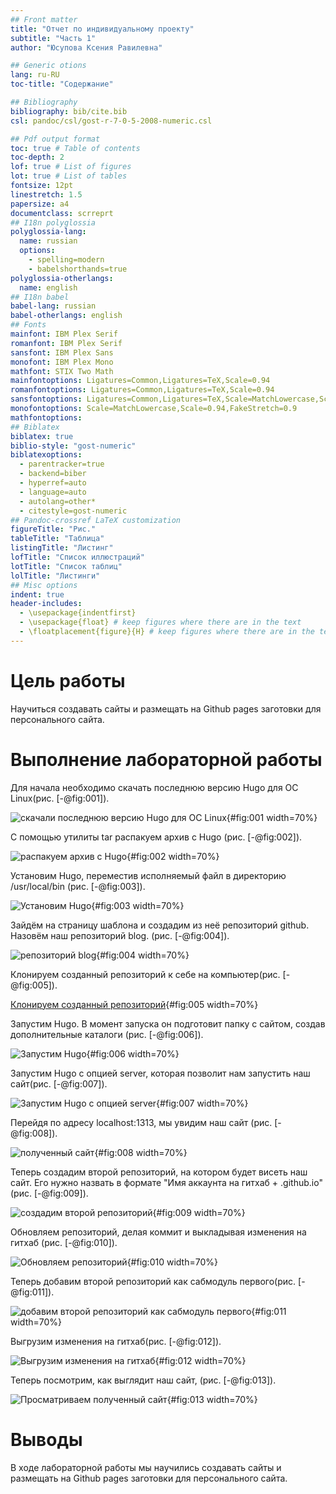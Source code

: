 ```yaml
---
## Front matter
title: "Отчет по индивидуальному проекту"
subtitle: "Часть 1"
author: "Юсупова Ксения Равилевна"

## Generic otions
lang: ru-RU
toc-title: "Содержание"

## Bibliography
bibliography: bib/cite.bib
csl: pandoc/csl/gost-r-7-0-5-2008-numeric.csl

## Pdf output format
toc: true # Table of contents
toc-depth: 2
lof: true # List of figures
lot: true # List of tables
fontsize: 12pt
linestretch: 1.5
papersize: a4
documentclass: scrreprt
## I18n polyglossia
polyglossia-lang:
  name: russian
  options:
	- spelling=modern
	- babelshorthands=true
polyglossia-otherlangs:
  name: english
## I18n babel
babel-lang: russian
babel-otherlangs: english
## Fonts
mainfont: IBM Plex Serif
romanfont: IBM Plex Serif
sansfont: IBM Plex Sans
monofont: IBM Plex Mono
mathfont: STIX Two Math
mainfontoptions: Ligatures=Common,Ligatures=TeX,Scale=0.94
romanfontoptions: Ligatures=Common,Ligatures=TeX,Scale=0.94
sansfontoptions: Ligatures=Common,Ligatures=TeX,Scale=MatchLowercase,Scale=0.94
monofontoptions: Scale=MatchLowercase,Scale=0.94,FakeStretch=0.9
mathfontoptions:
## Biblatex
biblatex: true
biblio-style: "gost-numeric"
biblatexoptions:
  - parentracker=true
  - backend=biber
  - hyperref=auto
  - language=auto
  - autolang=other*
  - citestyle=gost-numeric
## Pandoc-crossref LaTeX customization
figureTitle: "Рис."
tableTitle: "Таблица"
listingTitle: "Листинг"
lofTitle: "Список иллюстраций"
lotTitle: "Список таблиц"
lolTitle: "Листинги"
## Misc options
indent: true
header-includes:
  - \usepackage{indentfirst}
  - \usepackage{float} # keep figures where there are in the text
  - \floatplacement{figure}{H} # keep figures where there are in the text
---
```


# Цель работы

Научиться создавать сайты и размещать на Github pages заготовки для персонального сайта.

# Выполнение лабораторной работы

Для начала необходимо скачать последнюю версию Hugo для ОС Linux(рис. [-@fig:001]).

![скачали последнюю версию Hugo для ОС Linux](image/11.png){#fig:001 width=70%}

С помощью утилиты tar распакуем архив с Hugo (рис. [-@fig:002]).

![распакуем архив с Hugo](image/12.png){#fig:002 width=70%}

Установим Hugo, переместив исполняемый файл в директорию /usr/local/bin (рис. [-@fig:003]).

![Установим Hugo](image/13.png){#fig:003 width=70%}
 
Зайдём на страницу шаблона и создадим из неё репозиторий github. Назовём наш репозиторий blog. (рис. [-@fig:004]).

![репозиторий blog](image/14.png){#fig:004 width=70%}

Клонируем созданный репозиторий к себе на компьютер(рис. [-@fig:005]).

[Клонируем созданный репозиторий](image/15.png){#fig:005 width=70%}

Запустим Hugo. В момент запуска он подготовит папку с сайтом, создав дополнительные каталоги (рис. [-@fig:006]).

![Запустим Hugo](image/16.png){#fig:006 width=70%}

Запустим Hugo с опцией server, которая позволит нам запустить наш сайт(рис. [-@fig:007]).

![Запустим Hugo с опцией server](image/17.png){#fig:007 width=70%}

Перейдя по адресу localhost:1313, мы увидим наш сайт (рис. [-@fig:008]).

![полученный сайт](image/18.png){#fig:008 width=70%}

Теперь создадим второй репозиторий, на котором будет висеть наш сайт. Его нужно назвать в формате "Имя аккаунта на гитхаб + .github.io" (рис. [-@fig:009]).

![создадим второй репозиторий](image/19.png){#fig:009 width=70%}

Обновляем репозиторий, делая коммит и выкладывая изменения на гитхаб (рис. [-@fig:010]).

![Обновляем репозиторий](image/110.png){#fig:010 width=70%}

Теперь добавим второй репозиторий как сабмодуль первого(рис. [-@fig:011]).

![добавим второй репозиторий как сабмодуль первого](image/111.png){#fig:011 width=70%}

Выгрузим изменения на гитхаб(рис. [-@fig:012]).

![Выгрузим изменения на гитхаб](image/112.png){#fig:012 width=70%}

Теперь посмотрим, как выглядит наш сайт, (рис. [-@fig:013]).

![Просматриваем полученный сайт](image/113.png){#fig:013 width=70%}

# Выводы

В ходе лабораторной работы мы научились создавать сайты и размещать на Github pages заготовки для персонального сайта.

